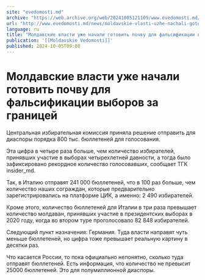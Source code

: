 ```yaml
---
site: "evedomosti.md"
archive: "https://web.archive.org/web/20241005121109/www.evedomosti.md/news/moldavskie-vlasti-uzhe-nachali-gotovit-pochvu-dlya-falsifika"
url: "http://www.evedomosti.md/news/moldavskie-vlasti-uzhe-nachali-gotovit-pochvu-dlya-falsifika"
language: ru
title: "Молдавские власти уже начали готовить почву для фальсификации выборов за границей"
publication: '[[Moldavskie Vedomosti]]'
published: 2024-10-05T09:08
---
```


# Молдавские власти уже начали готовить почву для фальсификации выборов за границей

Центральная избирательная комиссия приняла решение отправить для диаспоры порядка 800 тыс. бюллетеней для голосования.

Эта цифра в четыре раза больше, чем количество избирателей, принявших участие в выборах четырехлетней давности, а тогда было зафиксировано рекордное количество голосовавших, сообщает ТГК insider_md.

Так, в Италию отправят 241 000 бюллетеней, что в 100 раз больше, чем количество наших сограждан, которые предварительно зарегистрировались на платформе ЦИК, а именно: 2 490 избирателей.

Кроме этого, количество бюллетеней для Италии в три раза превышает количество молдаван, принявших участие в президентских выборах в 2020 году, когда во втором туре проголосовало 82 848 избирателей.

Следующий пункт назначения: Германия. Туда власти направят чуть меньше бюллетеней, но цифра тоже превышает реальную картину в десятки раз.

Что касается России, то пока официально непонятно, сколько туда отправят бюллетеней. Есть информация, что количество не превысит 25000 бюллетеней. Это для полумиллионной диаспоры.